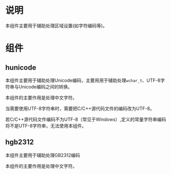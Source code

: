 # 说明

本组件主要用于辅助处理区域设置(如字符编码等)。

# 组件

## hunicode

本组件主要用于辅助处理Unicode编码，主要用用于辅助处理`wchar_t`、UTF-8字符串与Unicode编码之间的转换。

本组件的主要作用是处理中文字符。

当需要使用UTF-8字符串时，需要把C/C++源代码文件的编码改为UTF-8。

若C/C++源代码文件编码不为UTF-8（常见于Windows）,定义的常量字符串编码将不是UTF-8字符串，无法使用本组件。

## hgb2312

本组件主要用于辅助处理GB2312编码

本组件的主要作用是处理中文字符。